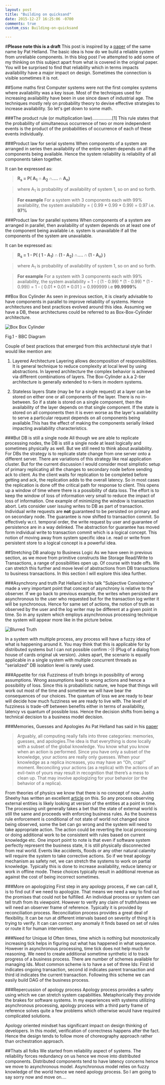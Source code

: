 ```yaml
---
layout: post
title: "Building on quicksand"
date: 2015-12-27 16:25:06 -0700
comments: true
custom_css: Building-on-quicksand

---
```


#**Please note this is a draft**
This post is inspired by a [paper][bqs] of the same name by Pat Helland. 
The basic idea is how do we build a reliable system from unreliable components. In this blog post I've attempted to add some of my thinking on this subject apart from what is covered in the original paper. You will be surprised to find that reliability which in terms impacts availability have a major impact on design. Sometimes the connection is visible sometimes it is not.

##Some maths first
Computer systems were not the first complex systems where availability was a key issue. Most of the techniques used for increasing availability have been in use since dawn of industrial age. The techniques mostly rely on probability theory to devise effective strategies to increase availability. So let's get down to some math.

###The product rule (or multiplication law)................[1]
This rule states that the probability of simultaneous occurrence of two or more independent events is the product of the probabilities of occurrence of each of these events individually.

###Product law for serial systems
When components of a system are arranged in series then availability of the entire system depends on all the components being available. Hence the system reliability is reliability of all components taken together. 

It can be expressed as:
>   **R<sub>s</sub> = P( A<sub>1</sub> &#x2229; A<sub>2</sub> &#x2229;.... &#x2229; A<sub>n</sub>)**

>where A<sub>1</sub> is probability of availability of system 1, so on and so forth.

>**For example**
    For a system with 3 components each with 99% availability, 
    the system availability = ( 0.99 * 0.99 * 0.99) = 0.97 i.e. **97%**

###Product law for parallel systems
When components of a system are arranged in parallel, then availability of system depends on at least one of the component being available i.e. system is unavailable if all the components of the system are unavailable. 

It can be expressed as:
>**R<sub>s</sub> = 1 - P( ( 1 - A<sub>1</sub>) &#x2229; (1 - A<sub>2</sub>) &#x2229;.... &#x2229; (1 - A<sub>n</sub>) )** 

>where A<sub>1</sub> is probability of availability of system 1, so on and so forth.

>**For example**
>For a system with 3 components each with 99% availability, 
    the system availability = 1 - ( (1 - 0.99)  * (1 - 0.99)  * (1 - 0.99))
                            = 1 - ( 0.01 * 0.01 * 0.01 )
                            = 0.999999 i.e **99.9999%**



##Box Box Cylinder
As seen in previous section, it is clearly advisable to have components in parallel to improve reliability of systems. Hence architectures and best practices evolved around this idea. Assuming we have a DB, these architectures could be referred to as Box-Box-Cylinder architecture. 

![Box Box Cylinder](/images/building-on-quick-sand/B-B-C.jpg)

Fig.1 - BBC Diagram



Couple of best practices that emerged from this architectural style that I would like mention are:

1. Layered Architecture
Layering allows decomposition of responsibilities. It is general technique to reduce complexity at local level by using abstractions. In layered architecture the complex behavior is achieved via different combinations of layers. The Box-Cylinder a.k.a 2-tier architecture is generally extended to n-tiers in modern systems.

2. Stateless layers
State (may be for a single request) at a layer can be stored on either one or all components of the layer. There is no in-between. So if a state is stored on a single component, then the availability of the layer depends on that single component. If the state is stored on all components then it is even worse as the layer's availability to serve a particular request depends on all components being available.This has the effect of making the components serially linked impacting availability characteristics. 

###But DB is still a single node
All though we are able to replicate processing nodes, the DB is still a single node at least logically and sometimes physically as well. But we still need to think about availability. For DBs the strategy is to replicate state change from one server onto a different server. There are variations of this strategy like real application cluster. But for the current discussion I would consider most simplistic setup of primary replicating all the changes to secondary node before sending ack to client. As the client waits for replication to be completed before getting and ack, the replication adds to the overall latency. So in most cases the replication is done off the critical path for response to client. This opens up a window of time where there is a possibility of data loss. The effort is to keep the window of loss of information very small to reduce the impact of loss of information. One example of minimizing the window is transaction abort. Lets consider user issuing writes to DB as part of transaction. Individual write requests are **not** guaranteed to be persisted on primary and on secondary node. The guarantee is now shifted to transaction commit. So effectively w.r.t. temporal order, the write request by user and guarantee of persistence are in a way delinked. The abstraction for guarantee has moved form individual write to transaction commit which is a logical concept. This notion of moving away from system specific idea i.e. read or write from persistent store to a logical concept is a powerful idea. 

##Stretching DB analogy to Business Logic
As we have seen in previous section, as we move from primitive constructs like Storage Read/Write to Transactions, a range of possibilities open up. Of course with trade offs. We can stretch this further and move level of abstractions from DB transactions to business transactions. In this section I will explore this idea further.

###Asynchrony and truth
Pat Helland in his talk "Subjective Consistency" made a very important point that concept of asynchrony is relative to the observer. If we go back to previous example, the writes when persisted are asynchronous to the user who requested but for the transaction log writer it will be synchronous. Hence for same set of actions, the notion of truth as observed by the user and the log writer may be different at a given point in time. So in any system which employs asynchronous processing technique the system will appear more like in the picture below. 

![Blurred Truth](/images/building-on-quick-sand/async-system-runner.jpg)

In a system with multiple process, any process will have a fuzzy idea of what is happening around it. You may think that this is applicable for by distributed systems but I can not possible confirm :-)) (Plug of a dialog from house of cards original uk version). Jokes apart, the scenario is equally applicable in a single system with multiple concurrent threads as "serialized" DB isolation level is rarely used.

###Appetite for risk
Fuzziness of truth brings in possibility of wrong assumptions. Wrong assumptions lead to wrong actions and hence a possibility of loss. Since this is probabilistic nature, we hope that things will work out most of the time and sometime we will have bear the consequences of our choices. The quantum of loss we are ready to bear will decide how much fuzziness we are ready to live with. The level of fuzziness is trade-off between benefits either in terms of availability, latency vs quantum of possible loss. Hence the decision shifts from being a technical decision to a business model decision. 

###Memories, Guesses and Apologies
As Pat Helland has said in his [paper][bqs]
>Arguably, all computing really falls into three categories: memories, guesses, and apologies.The idea is that everything is done locally with a subset of the global knowledge. You know what you know when an action is performed. Since you have only a subset of the knowledge, your actions are really only guesses. When your knowledge as a replica increases, you may have an “Oh, crap!” moment. Reconciling your actions (as a replica) with the actions of an evil-twin of yours may result in recognition that there’s a mess to clean up. That may involve apologizing for your behavior (or the behavior of a replica).


From theories of physics we know that there is no concept of now. Justin  Sheehy has written an excellent [article][js-now] on this. So any process observing external entities is likely looking at version of the entities at a point in time. The processing unit generally takes a bet that the state of external world is still the same and proceeds with enforcing business rules. As the business rule enforcement is conditional of not state of world not changed since being observed, some the bet can go wrong and the system will need to take appropriate action. The action could be reverting the local processing or doing additional work to be consistent with rules based on current knowledge etc.
One import point to note is that even if software system perfectly represent the business state, it is still physically disconnected from real world. Events like accidents, floods or any other natural calamity will require the system to take corrective actions. So if we treat apology mechanism as safety net, we can stretch the systems to work on partial knowledge. Typically this is done to increase availability, reduce latency or work in offline mode. These choices typically result in additional revenue as against the cost of being incorrect sometimes.

###More on apologizing
First step in any apology process, if we can call it, is to find out if we need to apologize. That means we need a way to find out the promises that could not be fulfilled. An individual process or system can tell truth from its viewpoint. However to verify any claim of truthfulness we will need an observer frame of reference. Typically it is provided by reconciliation process. Reconciliation process provides a great deal of flexibility. It can be run at different intervals based on severity of thing it is trying to verify. It can can correct any anomaly it finds based on set of rules or route it for human intervention. 

###Need for Unique Id
Often times, time which is nothing but monotonically increasing tick helps in figuring out what has happened in what sequence. However in asynchronous processing, time tick does not help much for reasoning. We need to create additional sometime synthetic id to track progress of a business process. There are number of schemes available for managing Ids. Most common scheme is to have a set of three Ids: First id indicates ongoing transaction, second id indicates parent transaction and third id indicates the current transaction. Following this scheme we can easily build DAG of the business process.


###Repercussion of apology process
Apology process provides a safety using which we can stretch system capabilities. Metaphorically they provide the brakes for software systems. In my experiences with systems utilizing asynchronous processing, apology process with a third party frame of reference solves quite a few problems which otherwise would have required complicated solutions. 

Apology oriented mindset has significant impact on design thinking of developers. In this model, verification of correctness happens after the fact. Hence the design tends to follow more of choreography approach rather than orchestration approach. 

##Thats all folks
We started from reliability aspect of systems. The reliability forces redundancy on us hence we move into distributed components. Distributed components tend to have latency concerns hence we move to asynchronous model. Asynchronous model relies on fuzzy knowledge of the world hence we need apology process. So I am going to say sorry now and move on.... 












[bqs]:http://db.cs.berkeley.edu/cs286/papers/quicksand-cidr2009.pdf
[mga-helland]:http://blogs.msdn.com/b/pathelland/archive/2007/05/15/memories-guesses-and-apologies.aspx
[js-now]:https://queue.acm.org/detail.cfm?id=2745385
